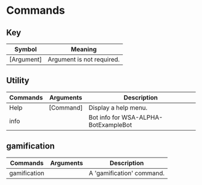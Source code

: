 # Commands

## Key 
| Symbol      | Meaning                        |
|-------------|--------------------------------|
| [Argument]  | Argument is not required.      |

## Utility
| Commands | Arguments | Description                          |
|----------|-----------|--------------------------------------|
| Help     | [Command] | Display a help menu.                 |
| info     |           | Bot info for WSA-ALPHA-BotExampleBot |

## gamification
| Commands     | Arguments | Description               |
|--------------|-----------|---------------------------|
| gamification |           | A 'gamification' command. |

